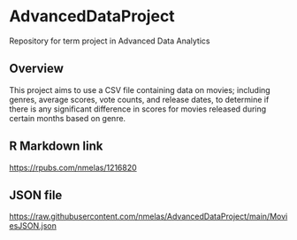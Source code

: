 # AdvancedDataProject
Repository for term project in Advanced Data Analytics
## Overview
This project aims to use a CSV file containing data on movies; including genres, average scores, vote counts, and release dates, to determine if there is any significant difference in scores for movies released during certain months based on genre.
## R Markdown link
https://rpubs.com/nmelas/1216820
## JSON file
https://raw.githubusercontent.com/nmelas/AdvancedDataProject/main/MoviesJSON.json

